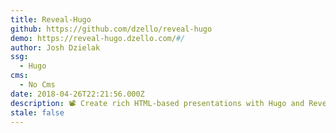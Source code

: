 ```yaml
---
title: Reveal-Hugo
github: https://github.com/dzello/reveal-hugo
demo: https://reveal-hugo.dzello.com/#/
author: Josh Dzielak
ssg:
  - Hugo
cms:
  - No Cms
date: 2018-04-26T22:21:56.000Z
description: 📽️ Create rich HTML-based presentations with Hugo and Reveal.js
stale: false
---
```

